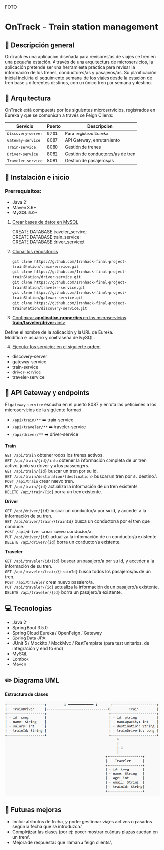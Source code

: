 FOTO

#  OnTrack - Train station management 
## 🚆 Descripción general

OnTrack es una aplicación diseñada para revisores/as de viajes de tren en una 
pequeña estación. A través de una arquitectura de microservicios, la aplicación 
pretende ser una herramienta práctica para revisar la información de los trenes, 
conductores/as y pasajeros/as. Su planificación inicial incluiría el seguimiento semanal de los viajes desde la estación de tren base a diferentes destinos, con un único tren por semana y destino.

## 📑 Arquitectura

OnTrack está compuesta por los siguientes microservicios, registrados en Eureka y que se 
comunican a través de Feign Clients:

| **Servicio**     | **Puerto** | **Descripción**                   |
|------------------|------------|-----------------------------------|
| `Discovery-server` | 8761       | Para registros Eureka             |
| `Gateway-service`  | 8087       | API Gateway, enrutamiento         |
| `Train-service`    | 8080       | Gestión de trenes                 |
| `Driver-service`   | 8082       | Gestión de conductores/as de tren |
| `Traveler-service` | 8081       | Gestión de pasajeros/as           |

## 🏃 Instalación e inicio

### Prerrequisitos: 
+ Java 21
+ Maven 3.6+
+ MySQL 8.0+

1. <ins>Crear bases de datos en MySQL<ins>  

   
   CREATE DATABASE traveler_service;\
   CREATE DATABASE train_service;\
   CREATE DATABASE driver_service;\


2. <ins>Clonar los repositorios<ins>


   `git clone https://github.com/Ironhack-final-project-trainStation/train-service.git` \
   `git clone https://github.com/Ironhack-final-project-trainStation/driver-service.git` \
   `git clone https://github.com/Ironhack-final-project-trainStation/traveler-service.git` \
   `git clone https://github.com/Ironhack-final-project-trainStation/gateway-service.git` \
   `git clone https://github.com/Ironhack-final-project-trainStation/discovery-service.git` 


3. <ins>Configurar **application.properties** en los microservicios **train/traveler/driver**\<ins>


Define el nombre de la aplicación y la URL de Eureka.\
Modifica el usuario y contraseña de MySQL.


4. <ins>Ejecutar los servicios en el siguiente orden:<ins>


+ discovery-server
+ gateway-service
+ train-service
+ driver-service
+ traveler-service

## 🚦 API Gateway y endpoints

El `gateway-service` escucha en el puerto 8087 y enruta las peticiones a los microservicios de la siguiente forma:\
+ `/api/train/**` ➡️ train-service
+ `/api/traveler/**` ➡️ traveler-service
+ `/api/driver/**` ➡️ driver-service

**Train**

`GET /api/train` obtener todos los trenes activos.\
`GET /api/train/{id}/info` obtener la información completa de un tren activo, junto su driver y a los passengers.\
`GET /api/train/{id}` buscar un tren por su id.\
`GET /api/train/destination/{destination}` buscar un tren por su destino.\ 
`POST /api/train` crear nuevo tren.\
`PUT /api/train/{id}` actualiza la información de un tren existente.\
`DELETE /api/train/{id}` borra un tren existente.

**Driver**

`GET /api/driver/{id}` buscar un conductor/a por su id, y acceder a la información de su tren.\
`GET /api/driver/train/{trainId}` busca un conductor/a por el tren que conduce.\
`POST /api/driver` crear nuevo conductor/a.\
`PUT /api/driver/{id}` actualiza la información de un conductor/a existente.\
`DELETE /api/driver/{id}` borra un conductor/a existente.

**Traveler**

`GET /api/traveler/id/{id}` buscar un pasajero/a por su id, y acceder a la información de su tren.\
`GET /api/traveler/train/{trainId}` busca todos los pasajeros/as de un tren.\
`POST /api/traveler` crear nuevo pasajero/a.\
`PUT /api/traveler/{id}` actualiza la información de un pasajero/a existente.\
`DELETE /api/traveler/{id}` borra un pasajero/a existente.

## 💻 Tecnologías

+ Java 21
+ Spring Boot 3.5.0
+ Spring Cloud Eureka / OpenFeign / Gateway
+ Spring Data JPA
+ JUnit 5 / Mockito / MockMvc / RestTemplate (para test unitarios, de integración y end to end)
+ MySQL
+ Lombok
+ Maven

## ✏️ Diagrama UML
**Estructura de clases**

![UML diagrama.png](UML%20diagrama.png)


## 🌟 Futuras mejoras

+ Incluir atributos de fecha, y poder gestionar viajes activos o pasados según la fecha que se introduzca.\
+ Complejizar las clases (por ej: poder mostrar cuántas plazas quedan en un tren)\
+ Mejora de respuestas que llaman a feign clients.\


<!--

**Here are some ideas to get you started:**

🙋‍♀️ A short introduction - what is your organization all about?
🌈 Contribution guidelines - how can the community get involved?
👩‍💻 Useful resources - where can the community find your docs? Is there anything else the community should know?
🍿 Fun facts - what does your team eat for breakfast?
🧙 Remember, you can do mighty things with the power of [Markdown](https://docs.github.com/github/writing-on-github/getting-started-with-writing-and-formatting-on-github/basic-writing-and-formatting-syntax)
-->
